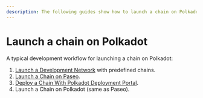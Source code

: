 ```yaml
---
description: The following guides show how to launch a chain on Polkadot.
---
```


# Launch a chain on Polkadot

A typical development workflow for launching a chain on Polkadot:&#x20;

1. [Launch a Development Network](running-your-parachain.md) with predefined chains.
2. [Launch a Chain on Paseo](launch-a-chain-to-paseo.md).
3. [Deploy a Chain With Polkadot Deployment Portal](deploy-a-chain-polkadot-deployment-portal.md).
4. Launch a Chain on Polkadot (same as Paseo).
